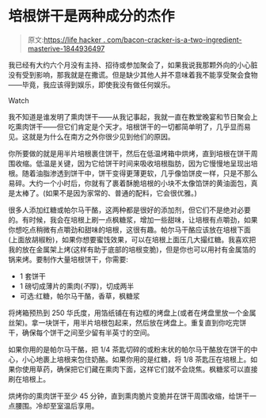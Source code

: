 # 培根饼干是两种成分的杰作

> 原文:[https://life hacker . com/bacon-cracker-is-a-two-ingredient-masterive-1844936497](https://lifehacker.com/bacon-crackers-are-a-two-ingredient-masterpiece-1844936497)

我已经有大约六个月没有主持、招待或参加聚会了，如果我说我那颗外向的小心脏没有受到影响，那我就是在撒谎。但是缺少其他人并不意味着我不能享受聚会食物——毕竟，我应该得到娱乐，即使我没有做任何娱乐。

Watch

我不知道是谁发明了熏肉饼干——从我记事起，我就一直在教堂晚宴和节日聚会上吃熏肉饼干——但它们肯定是个天才。培根饼干的一切都简单明了，几乎显而易见。这就是为什么在南方之外你很少见到他们的原因。

你所要做的就是用半片培根裹住饼干，然后在低温烤箱中烘烤，直到培根在饼干周围收缩。低温是关键，因为它给饼干时间来吸收培根脂肪，因为它慢慢地呈现出培根。随着油脂渗透到饼干中，饼干变得更薄更软，几乎像馅饼皮一样，只是不那么易碎。大约一个小时后，你就有了裹着酥脆培根的小块不太像馅饼的黄油面包，真是太棒了。(如果不是因为家常的、普通的配料，它会很优雅。)

很多人添加红糖或帕尔马干酪，这两种都是很好的添加剂，但它们不是绝对必要的。有时候，我会在培根上刷一点枫糖浆，增加一些甜味，让培根有点嚼劲，如果你想吃点稍微有点嚼劲和甜味的培根，这很有趣。帕尔马干酪应该放在培根下面(上面放胡椒粉)，如果你想要蜜饯效果，可以在培根上面压几大撮红糖。我喜欢把我的放在金属架上烤(这样有助于底部的培根变脆)，但是你也可以用衬有金属箔的锅来烤。要制作大量培根饼干，你需要:

*   1 套饼干
*   1 磅切成薄片的熏肉(*不*厚)，切成两半
*   可选:红糖，帕尔马干酪，香草，枫糖浆

将烤箱预热到 250 华氏度，用箔纸铺在有边框的烤盘上(或者在烤盘里放一个金属丝架)。拿一块饼干，用半片培根包起来，然后放在烤盘上。重复直到你吃完饼干，确保每个饼干之间至少留有半英寸的空间。

如果你用的是帕尔马干酪，把 1/4 茶匙切碎的或粉末状的帕尔马干酪放在饼干的中心，小心地裹上培根来包住奶酪。如果你用的是红糖，将 1/8 茶匙压在培根上。如果你使用草药，确保把它们藏在熏肉下面，这样它们就不会烧焦。枫糖浆可以直接刷在培根上。

烘烤你的熏肉饼干至少 45 分钟，直到熏肉脆片变脆并在饼干周围收缩，给饼干一点腰围。冷却至室温后享用。